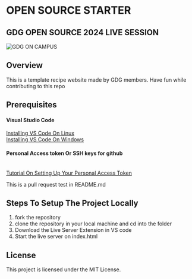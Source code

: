 # OPEN SOURCE STARTER 

## GDG OPEN SOURCE 2024 LIVE SESSION

![GDG ON CAMPUS](https://res.cloudinary.com/startup-grind/image/fetch/c_scale,w_2560/c_crop,h_650,w_2560,y_0.47_mul_h_sub_0.47_mul_650/c_crop,h_650,w_2560/c_fill,dpr_2.0,f_auto,g_center,q_auto:good/https://res.cloudinary.com/startup-grind/image/upload/c_fill%2Cdpr_2.0%2Cf_auto%2Cg_center%2Cq_auto:good/v1/gcs/platform-data-goog/chapter_banners/Copy%2520of%2520%2520GDG23%2520Web%2520Banner%25201440%2520x%2520500%2520-%2520Yellow_yOOaCIA.png)


## Overview

This is a template recipe website made by GDG members. Have fun while contributing to this repo


## Prerequisites  
#### Visual Studio Code
<a href="https://www.youtube.com/watch?v=ChwsFldra-o">Installing VS Code On Linux</a>
<br>
<a href="https://www.youtube.com/watch?v=cu_ykIfBprI">Installing VS Code On Windows</a>
<br>
#### Personal Access token Or SSH keys for github
<br>
<a href="https://www.youtube.com/watch?v=iLrywUfs7yU">Tutorial On Setting Up Your Personal Access Token</a>
<br>


This is a pull request test in README.md


## Steps To Setup The Project Locally

1) fork the repository
2) clone the repository in your local machine and cd into the folder
3) Download the Live Server Extension in VS code
4) Start the live server on index.html


## License 

This project is licensed under the MIT License.



